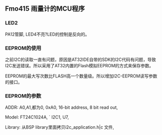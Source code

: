 ## Fmo415 雨量计的MCU程序

### LED2
PA12管脚, LED4不亮?LED的控制是反向的。


### EEPROM的使用
之前I2C的读取一直有问题，原因是AT32IDE自带的SDK的I2C代码有问题，导致I2C发送错误。所以采用了AT32内置的Flash模拟EEPROM的方式来保存参数。

EEPROM的最大写次数比FLASH高一个数量级。所以增加I2C-EEPROM读写参数的接口。

### EEPROM的参数
ADDR: A0,A1,都为0, 0xA0, 16-bit address, 8 bit read out, 

Model: FT24C1024A,
`
I2C1, U7, 

Library: 从BSP library里面拷贝i2c_application.h|c 文件,



